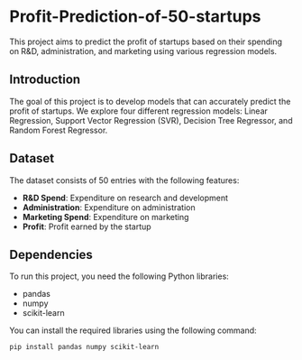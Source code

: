 # Profit-Prediction-of-50-startups
This project aims to predict the profit of startups based on their spending on R&D, administration, and marketing using various regression models.

## Introduction
The goal of this project is to develop models that can accurately predict the profit of startups. We explore four different regression models: Linear Regression, Support Vector Regression (SVR), Decision Tree Regressor, and Random Forest Regressor.

## Dataset
The dataset consists of 50 entries with the following features:
- **R&D Spend**: Expenditure on research and development
- **Administration**: Expenditure on administration
- **Marketing Spend**: Expenditure on marketing
- **Profit**: Profit earned by the startup

## Dependencies
To run this project, you need the following Python libraries:
- pandas
- numpy
- scikit-learn

You can install the required libraries using the following command:
```bash
pip install pandas numpy scikit-learn
